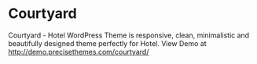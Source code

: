 # Courtyard
Courtyard - Hotel WordPress Theme is responsive, clean, minimalistic and beautifully designed theme perfectly for Hotel. View Demo at http://demo.precisethemes.com/courtyard/
